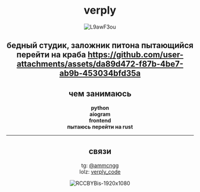 <div align="center">

# verply

![L9awF3ou](https://github.com/user-attachments/assets/08e04cab-186b-4069-91e3-f0001c6e4844)

бедный студик, заложник питона пытающийся перейти на краба
https://github.com/user-attachments/assets/da89d472-f87b-4be7-ab9b-453034bfd35a
---

## чем занимаюсь
**python**  
**aiogram**  
**frontend**  
**пытаюсь перейти на rust**  

---

## связи
tg: [@ammcngg](https://t.me/ammcngg)  
lolz: [verply_code](https://lolz.live/members/9540954/)  

![RCCBYBis-1920x1080](https://github.com/user-attachments/assets/883ce893-8b6e-4ee7-b985-a6e95e8793b4)

</div>
